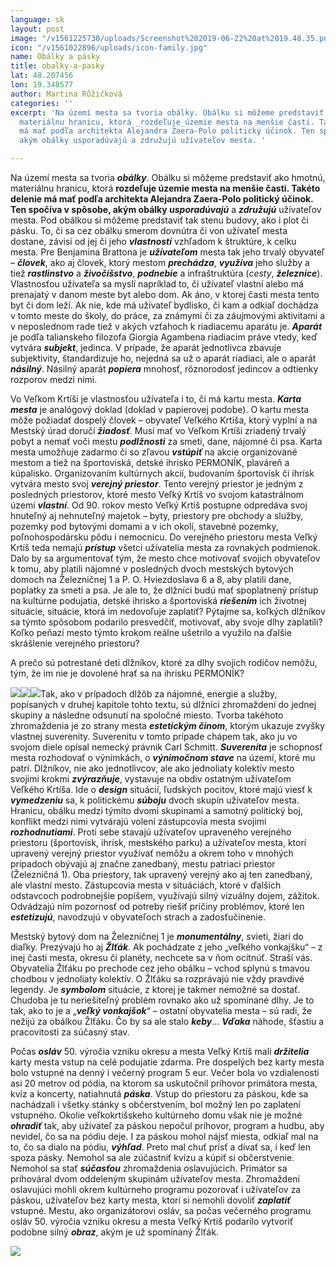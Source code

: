 ```yaml
---
language: sk
layout: post
image: "/v1561225730/uploads/Screenshot%202019-06-22%20at%2019.48.35.png"
icon: "/v1561022896/uploads/icon-family.jpg"
name: Obálky a pásky
title: obalky-a-pasky
lat: 48.207456
lon: 19.348577
author: Martina Růžičková
categories: ''
excerpt: 'Na území mesta sa tvoria obálky. Obálku si môžeme predstaviť ako hmotnú,
  materiálnu hranicu, ktorá _rozdeľuje_územie mesta na menšie časti. Takéto delenie
  má mať podľa architekta Alejandra Zaera-Polo politický účinok. Ten spočíva v spôsobe,
  akým obálky usporadúvajú a združujú užívateľov mesta. '

---
```

Na území mesta sa tvoria **_obálky_**. Obálku si môžeme predstaviť ako hmotnú, materiálnu hranicu, ktorá **rozdeľuje      územie mesta na menšie časti. Takéto delenie má mať podľa architekta Alejandra Zaera-Polo politický účinok. Ten spočíva v spôsobe, akým obálky _usporadúvajú_** a **_združujú_** užívateľov mesta. Pod obálkou si môžeme predstaviť tak stenu budovy, ako i plot či pásku. To, či sa cez obálku smerom dovnútra či von užívateľ mesta dostane, závisí od jej či jeho **_vlastností_** vzhľadom k štruktúre, k celku mesta. Pre Benjamina Brattona je **_užívateľom_** mesta tak jeho trvalý obyvateľ – **_človek_**, ako aj človek, ktorý mestom **_prechádza_**, **_využíva_** jeho služby a tiež **_rastlinstvo_** a **_živočíšstvo_**, **_podnebie_** a infraštruktúra (_cesty_, **_železnice_**). Vlastnosťou užívateľa sa myslí napríklad to, či užívateľ vlastní alebo má prenajatý v danom meste byt alebo dom. Ak áno, v ktorej časti mesta tento byt či dom leží. Ak nie, kde má užívateľ bydlisko, či kam a odkiaľ dochádza v tomto meste do školy, do práce, za známymi či za záujmovými aktivitami a v neposlednom rade tiež v akých vzťahoch k riadiacemu aparátu je. **_Aparát_** je podľa talianskeho filozofa Giorgia Agambena riadiacim práve vtedy, keď vytvára **_subjekt_**, jedinca. V prípade, že aparát jednotlivca zbavuje subjektivity, štandardizuje ho, nejedná sa už o aparát riadiaci, ale o aparát **_násilný_**. Násilný aparát **_popiera_** mnohosť, rôznorodosť jedincov a odtienky rozporov medzi nimi.

Vo Veľkom Krtíši je vlastnosťou užívateľa i to, či má kartu mesta. **_Karta mesta_** je analógový doklad (doklad v papierovej podobe). O kartu mesta môže požiadať dospelý človek – obyvateľ Veľkého Krtíša, ktorý vyplní a na Mestský úrad doručí **_žiadosť_**. Musí mať vo Veľkom Krtíši zriadený trvalý pobyt a nemať voči mestu **_podlžnosti_** za smeti, dane, nájomné či psa. Karta mesta umožňuje zadarmo či so zľavou **_vstúpiť_** na akcie organizované mestom a tiež na športoviská, detské ihrisko PERMONÍK, plaváreň a kúpalisko. Organizovaním kultúrnych akcií, budovaním športovísk či ihrísk vytvára mesto svoj **_verejný priestor_**. Tento verejný priestor je jedným z posledných priestorov, ktoré mesto Veľký Krtíš vo svojom katastrálnom území **_vlastní_**. Od 90. rokov mesto Veľký Krtíš postupne odpredáva svoj hnuteľný aj nehnuteľný majetok – byty, priestory pre obchody a služby, pozemky pod bytovými domami a v ich okolí, stavebné pozemky, poľnohospodársku pôdu i nemocnicu. Do verejného priestoru mesta Veľký Krtíš teda nemajú **_prístup_** všetci užívatelia mesta za rovnakých podmienok. Dalo by sa argumentovať tým, že mesto chce motivovať svojich obyvateľov k tomu, aby platili nájomné v posledných dvoch mestských bytových domoch na Železničnej 1 a P. O. Hviezdoslava 6 a 8, aby platili dane, poplatky za smeti a psa. Je ale to, že dlžníci budú mať spoplatnený prístup na kultúrne podujatia, detské ihrisko a športoviská **_riešením_** ich životnej situácie, situácie, ktorá im nedovoľuje zaplatiť? Pýtajme sa, koľkých dlžníkov sa týmto spôsobom podarilo presvedčiť, motivovať, aby svoje dlhy zaplatili? Koľko peňazí mesto týmto krokom reálne ušetrilo a využilo na ďalšie skrášlenie verejného priestoru?

A prečo sú potrestané deti dlžníkov, ktoré za dlhy svojich rodičov nemôžu, tým, že im nie je dovolené hrať sa na ihrisku PERMONÍK?

![](https://res.cloudinary.com/dhxmg9p4i/image/upload/c_scale,w_740/v1561225923/uploads/Screenshot%202019-06-22%20at%2019.51.45.png)![](https://res.cloudinary.com/dhxmg9p4i/image/upload/c_scale,w_740/v1561225956/uploads/Screenshot%202019-06-22%20at%2019.52.24.png)![](https://res.cloudinary.com/dhxmg9p4i/image/upload/c_scale,w_740/v1561225984/uploads/Screenshot%202019-06-22%20at%2019.52.52.png)Tak, ako v prípadoch dlžôb za nájomné, energie a služby, popísaných v druhej kapitole tohto textu, sú dlžníci zhromaždení do jednej skupiny a následne odsunutí na spoločné miesto. Tvorba takéhoto zhromaždenia je zo strany mesta **_estetickým činom_**, ktorým ukazuje zvyšky vlastnej suverenity. Suverenitu v tomto prípade chápem tak, ako ju vo svojom diele opísal nemecký právnik Carl Schmitt. **_Suverenita_** je schopnosť mesta rozhodovať o výnimkách, o **_výnimočnom stave_** na území, ktoré mu patrí. Dlžníkov, nie ako jednotlivcov, ale ako jednoliaty kolektív mesto svojimi krokmi **_zvýrazňuje_**, vystavuje na obdiv ostatným užívateľom Veľkého Krtíša. Ide o **_design_** situácií, ľudských pocitov, ktoré majú viesť k **_vymedzeniu_** sa, k politickému **_súboju_** dvoch skupín užívateľov mesta. Hranicu, obálku medzi týmito dvomi skupinami a samotný politický boj, konflikt medzi nimi vytvárajú volení zástupcovia mesta svojimi **_rozhodnutiami_**. Proti sebe stavajú užívateľov upraveného verejného priestoru (športovísk, ihrísk, mestského parku) a užívateľov mesta, ktorí upravený verejný priestor využívať nemôžu a okrem toho v mnohých prípadoch obývajú aj značne zanedbaný, mestu patriaci priestor (Železničná 1). Oba priestory, tak upravený verejný ako aj ten zanedbaný, ale vlastní mesto. Zástupcovia mesta v situáciách, ktoré v ďalších odstavcoch podrobnejšie popíšem, využívajú silný vizuálny dojem, zážitok. Odvádzajú ním pozornosť od potreby riešiť príčiny problémov, ktoré len **_estetizujú_**, navodzujú v obyvateľoch strach a zadosťučinenie.

Mestský bytový dom na Železničnej 1 je **_monumentálny_**, svieti, žiari do diaľky. Prezývajú ho aj **_Žlťák_**. Ak pochádzate z jeho „veľkého vonkajšku“ – z inej časti mesta, okresu či planéty, nechcete sa v ňom ocitnúť. Straší vás. Obyvatelia Žlťáku po prechode cez jeho obálku – vchod splynú s tmavou chodbou v jednoliaty kolektív. O Žlťáku sa rozprávajú nie vždy pravdivé legendy. Je **_symbolom_** situácie, z ktorej je takmer nemožné sa dostať. Chudoba je tu neriešiteľný problém rovnako ako už spomínané dlhy. Je to tak, ako to je a „**_veľký vonkajšok_**“ – ostatní obyvatelia mesta – sú radi, že nežijú za obálkou Žlťáku. Čo by sa ale stalo **_keby_**... **_Vďaka_** náhode, šťastiu a pracovitosti za súčasný stav.

Počas **_osláv_** 50. výročia vzniku okresu a mesta Veľký Krtíš mali **_držitelia_** karty mesta vstup na celé podujatie zdarma. Pre dospelých bez karty mesta bolo vstupné na denný i večerný program 5 eur. Večer bola vo vzdialenosti asi 20 metrov od pódia, na ktorom sa uskutočnil príhovor primátora mesta, kvíz a koncerty, natiahnutá **_páska_**. Vstup do priestoru za páskou, kde sa nachádzali i všetky stánky s občerstvením, bol možný len po zaplatení vstupného. Okolie veľkokrtíšskeho kultúrneho domu však nie je možné **_ohradiť_** tak, aby užívateľ za páskou nepočul príhovor, program a hudbu, aby nevidel, čo sa na pódiu deje. I za páskou mohol nájsť miesta, odkiaľ mal na to, čo sa dialo na pódiu, **_výhľad_**. Preto mal chuť prísť a dívať sa, i keď len spoza pásky. Nemohol sa ale zúčastniť kvízu a kúpiť si občerstvenie. Nemohol sa stať **_súčasťou_** zhromaždenia oslavujúcich. Primátor sa prihováral dvom oddeleným skupinám užívateľov mesta. Zhromaždení oslavujúci mohli okrem kultúrneho programu pozorovať i užívateľov za páskou, užívateľov bez karty mesta, ktorí si nemohli dovoliť **_zaplatiť_** vstupné. Mestu, ako organizátorovi osláv, sa počas večerného programu osláv 50. výročia vzniku okresu a mesta Veľký Krtíš podarilo vytvoriť podobne silný **_obraz_**, akým je už spomínaný Žlťák.

![](https://res.cloudinary.com/dhxmg9p4i/image/upload/c_scale,w_740/v1561226054/uploads/Screenshot%202019-06-22%20at%2019.53.59.png)